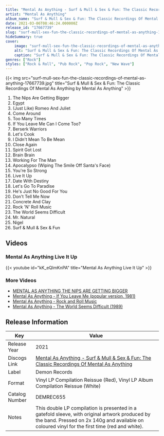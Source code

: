 ```yaml
---
title: "Mental As Anything - Surf & Mull & Sex & Fun: The Classic Recordings Of Mental As Anything"
artist: "Mental As Anything"
album_name: "Surf & Mull & Sex & Fun: The Classic Recordings Of Mental As Anything"
date: 2021-03-06T08:46:24.000000Z
release_id: "17667739"
slug: "surf-mull-sex-fun-the-classic-recordings-of-mental-as-anything-17667739"
hideSummary: true
cover:
    image: "surf-mull-sex-fun-the-classic-recordings-of-mental-as-anything-17667739.jpg"
    alt: "Surf & Mull & Sex & Fun: The Classic Recordings Of Mental As Anything by Mental As Anything"
    caption: "Surf & Mull & Sex & Fun: The Classic Recordings Of Mental As Anything by Mental As Anything"
genres: ["Rock"]
styles: ["Rock & Roll", "Pub Rock", "Pop Rock", "New Wave"]
---
```


{{< img src="surf-mull-sex-fun-the-classic-recordings-of-mental-as-anything-17667739.jpg" title="Surf & Mull & Sex & Fun: The Classic Recordings Of Mental As Anything by Mental As Anything" >}}

<!-- section break -->

1. The Nips Are Getting Bigger
2. Egypt
3. (Just Like) Romeo And Juliet
4. Come Around
5. Too Many Times
6. If You Leave Me Can I Come Too?
7. Berserk Warriors
8. Let's Cook
9. I Didn't Mean To Be Mean
10. Close Again
11. Spirit Got Lost
12. Brain Brain
13. Working For The Man
14. Apocalypso (Wiping The Smile Off Santa's Face)
15. You're So Strong
16. Live It Up
17. Date With Destiny
18. Let's Go To Paradise
19. He's Just No Good For You
20. Don't Tell Me Now
21. Concrete And Clay
22. Rock 'N' Roll Music
23. The World Seems Difficult
24. Mr. Natural
25. Nigel
26. Surf & Mull & Sex & Fun

<!-- section break -->







## Videos
### Mental As Anything   Live It Up
{{< youtube id="kK_eQImKnPA" title="Mental As Anything   Live It Up" >}}<br>

### More Videos

- [MENTAL AS ANYTHING THE NIPS ARE GETTING BIGGER](https://www.youtube.com/watch?v=VVnLJQIJw2Y)
- [Mental As Anything - If You Leave Me (popular version, 1981)](https://www.youtube.com/watch?v=tSGtg26-TpU)
- [Mental As Anything - Rock and Roll Music](https://www.youtube.com/watch?v=ZYW5PHqBwgM)
- [Mental As Anything - The World Seems Difficult (1989)](https://www.youtube.com/watch?v=j5aFABRQPQQ)


## Release Information
|  Key           | Value                                                |
| ---------------| ---------------------------------------------------- |
| Release Year   | 2021                                   |
| Discogs Link   | [Mental As Anything - Surf & Mull & Sex & Fun: The Classic Recordings Of Mental As Anything](https://www.discogs.com/release/17667739-Mental-As-Anything-Surf-Mull-Sex-Fun-The-Classic-Recordings-Of-Mental-As-Anything) |
| Label          | Demon Records |
| Format         | Vinyl LP Compilation Reissue (Red), Vinyl LP Album Compilation Reissue (White) |
| Catalog Number | DEMREC655 |
| Notes | This double LP compilation is presented in a gatefold sleeve, with original artwork produced by the band. Pressed on 2x 140g and available on coloured vinyl for the first time (red and white). |